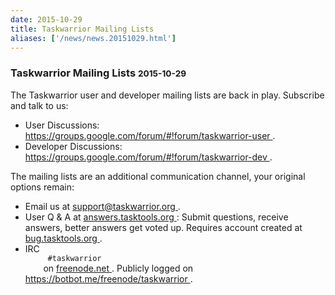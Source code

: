 ```yaml
---
date: 2015-10-29
title: Taskwarrior Mailing Lists
aliases: ['/news/news.20151029.html']
---
```

<div class="col-md-8 main">
 <div class="row">
  <h3>
   Taskwarrior Mailing Lists
   <small>
    2015-10-29
   </small>
  </h3>
  <p>
   The Taskwarrior user and developer mailing lists are back in play.
            Subscribe and talk to us:
  </p>
  <ul>
   <li>
    User Discussions:
    <a href="https://groups.google.com/forum/#!forum/taskwarrior-user">
     https://groups.google.com/forum/#!forum/taskwarrior-user
    </a>
    .
   </li>
   <li>
    Developer Discussions:
    <a href="https://groups.google.com/forum/#!forum/taskwarrior-dev">
     https://groups.google.com/forum/#!forum/taskwarrior-dev
    </a>
    .
   </li>
  </ul>
  <p>
   The mailing lists are an additional communication channel, your
            original options remain:
  </p>
  <ul>
   <li>
    Email us at
    <a href="mailto:support@taskwarrior.org">
     support@taskwarrior.org
    </a>
    .
   </li>
   <li>
    User Q &amp; A at
    <a href="https://answers.tasktools.org">
     answers.tasktools.org
    </a>
    :
            Submit questions, receive answers, better answers get voted up.
            Requires account created at
    <a href="https://bug.tasktools.org">
     bug.tasktools.org
    </a>
    .
   </li>
   <li>
    IRC
    <code>
     #taskwarrior
    </code>
    on
    <a href="http://freenode.net/">
     freenode.net
    </a>
    .
            Publicly logged on
    <a href="https://botbot.me/freenode/taskwarrior">
     https://botbot.me/freenode/taskwarrior
    </a>
    .
   </li>
  </ul>
  <p>
  </p>
  <p>
  </p>
  <br/>
  <br/>
 </div>
</div>

